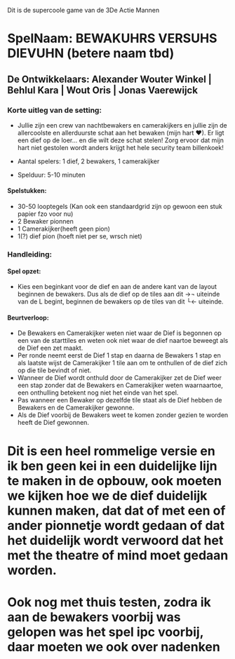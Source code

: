 Dit is de supercoole game van de 3De Actie Mannen

# SpelNaam: BEWAKUHRS VERSUHS DIEVUHN (betere naam tbd)

## De Ontwikkelaars: Alexander Wouter Winkel | Behlul Kara | Wout Oris | Jonas Vaerewijck

### Korte uitleg van de setting:
-   Jullie zijn een crew van nachtbewakers en camerakijkers en jullie zijn de allercoolste en allerduurste schat aan het bewaken (mijn hart ♥).
    Er ligt een dief op de loer... en die wilt deze schat stelen!
    Zorg ervoor dat mijn hart niet gestolen wordt anders krijgt het hele security team billenkoek!


-   Aantal spelers: 1 dief, 2 bewakers, 1 camerakijker
-   Spelduur: 5-10 minuten

#### Spelstukken:
-   30-50 looptegels (Kan ook een standaardgrid zijn op gewoon een stuk papier fzo voor nu)
-   2 Bewaker pionnen
-   1 Camerakijker(heeft geen pion)
-   1(?) dief pion (hoeft niet per se, wrsch niet)

### Handleiding:
#### Spel opzet:
-   Kies een beginkant voor de dief en aan de andere kant van de layout beginnen de bewakers. Dus als de dief op de tiles aan dit →¬ uiteinde van de L begint, beginnen de bewakers op de tiles van dit └← uiteinde.

#### Beurtverloop:
-   De Bewakers en Camerakijker weten niet waar de Dief is begonnen op een van de starttiles en weten ook niet waar de dief naartoe beweegt als de Dief een zet maakt.
-   Per ronde neemt eerst de Dief 1 stap en daarna de Bewakers 1 stap en als laatste wijst de Camerakijker 1 tile aan om te onthullen of de dief zich op die tile bevindt of niet.
-   Wanneer de Dief wordt onthuld door de Camerakijker zet de Dief weer een stap zonder dat de Bewakers en Camerakijker weten waarnaartoe, een onthulling betekent nog niet het einde van het spel.
-   Pas wanneer een Bewaker op dezelfde tile staat als de Dief hebben de Bewakers en de Camerakijker gewonne.
-    Als de Dief voorbij de Bewakers weet te komen zonder gezien te worden heeft de Dief gewonnen.


# Dit is een heel rommelige versie en ik ben geen kei in een duidelijke lijn te maken in de opbouw, ook moeten we kijken hoe we de dief duidelijk kunnen maken, dat dat of met een of ander pionnetje wordt gedaan of dat het duidelijk wordt verwoord dat het met the theatre of mind moet gedaan worden.
# Ook nog met thuis testen, zodra ik aan de bewakers voorbij was gelopen was het spel ipc voorbij, daar moeten we ook over nadenken
